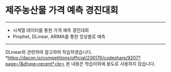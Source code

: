 # 제주농산물 가격 예측 경진대회
---
* 시계열 데이터를 통한 가격 예측 경진대회
* Prophet, DLinear, ARIMA를 통한 앙상블로 예측
---
DLinear와 관련하여 참고하여 학습하였습니다.<br>
*https://dacon.io/competitions/official/236176/codeshare/9207?page=1&dtype=recent*<br>
본 내용은 학습이외에 용도로 사용하지 않습니다.

